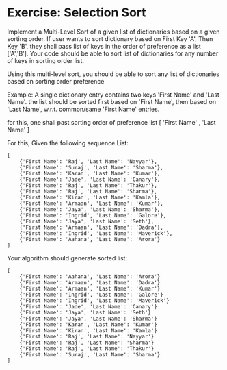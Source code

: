 # Exercise: Selection Sort

Implement a Multi-Level Sort of a given list of dictionaries based on a given sorting order. If user wants to sort dictionary based on First Key 'A', Then Key 'B', they shall pass list of keys in the order of  preference as a list ['A','B']. Your code should be able to sort list of dictionaries for any number of keys in sorting order list.

Using this multi-level sort, you should be able to sort any list of dictionaries based on sorting order preference

Example:
A single dictionary entry contains two keys 'First Name' and 'Last Name'. the list should be sorted first based on 'First Name', then based on 'Last Name', w.r.t. common/same 'First Name' entries.

for this, one shall past sorting order of preference list [ 'First Name' , 'Last Name' ]

For this, Given the following sequence List:
 
```
[
    {'First Name': 'Raj', 'Last Name': 'Nayyar'},
    {'First Name': 'Suraj', 'Last Name': 'Sharma'},
    {'First Name': 'Karan', 'Last Name': 'Kumar'},
    {'First Name': 'Jade', 'Last Name': 'Canary'},
    {'First Name': 'Raj', 'Last Name': 'Thakur'},
    {'First Name': 'Raj', 'Last Name': 'Sharma'},
    {'First Name': 'Kiran', 'Last Name': 'Kamla'},
    {'First Name': 'Armaan', 'Last Name': 'Kumar'},
    {'First Name': 'Jaya', 'Last Name': 'Sharma'},
    {'First Name': 'Ingrid', 'Last Name': 'Galore'},
    {'First Name': 'Jaya', 'Last Name': 'Seth'},
    {'First Name': 'Armaan', 'Last Name': 'Dadra'},
    {'First Name': 'Ingrid', 'Last Name': 'Maverick'},
    {'First Name': 'Aahana', 'Last Name': 'Arora'}
]
```


Your algorithm should generate sorted list:

```
[
    {'First Name': 'Aahana', 'Last Name': 'Arora'}
    {'First Name': 'Armaan', 'Last Name': 'Dadra'}
    {'First Name': 'Armaan', 'Last Name': 'Kumar'}
    {'First Name': 'Ingrid', 'Last Name': 'Galore'}
    {'First Name': 'Ingrid', 'Last Name': 'Maverick'}
    {'First Name': 'Jade', 'Last Name': 'Canary'}
    {'First Name': 'Jaya', 'Last Name': 'Seth'}
    {'First Name': 'Jaya', 'Last Name': 'Sharma'}
    {'First Name': 'Karan', 'Last Name': 'Kumar'}
    {'First Name': 'Kiran', 'Last Name': 'Kamla'}
    {'First Name': 'Raj', 'Last Name': 'Nayyar'}
    {'First Name': 'Raj', 'Last Name': 'Sharma'}
    {'First Name': 'Raj', 'Last Name': 'Thakur'}
    {'First Name': 'Suraj', 'Last Name': 'Sharma'}
]
```

